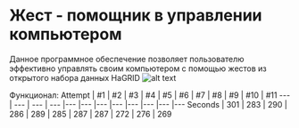 # Жест - помощник в управлении компьютером
Данное программное обеспечение позволяет пользователю эффективно управлять своим компьютером с помощью жестов из открытого набора данных HaGRID
![alt text](https://cdn-app.sberdevices.ru/asset/sites_2048/aHR0cHM6Ly9jZG4tYXBwLnNiZXJkZXZpY2VzLnJ1L21pc2MvMC4wLjAvYXNzZXRzL2NvbW1vbi9jNjhhNzZhN19nZXN0dXJlcy5qcGc=)

Функционал:
Attempt | #1 | #2 | #3 | #4 | #5 | #6 | #7 | #8 | #9 | #10 | #11
--- | --- | --- | --- |--- |--- |--- |--- |--- |--- |--- |---
Seconds | 301 | 283 | 290 | 286 | 289 | 285 | 287 | 287 | 272 | 276 | 269
